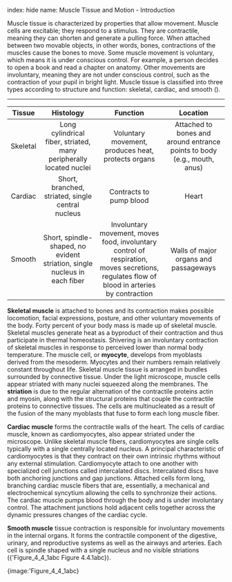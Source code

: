 index: hide
name: Muscle Tissue and Motion - Introduction

Muscle tissue is characterized by properties that allow movement. Muscle cells are excitable; they respond to a stimulus. They are contractile, meaning they can shorten and generate a pulling force. When attached between two movable objects, in other words, bones, contractions of the muscles cause the bones to move. Some muscle movement is voluntary, which means it is under conscious control. For example, a person decides to open a book and read a chapter on anatomy. Other movements are involuntary, meaning they are not under conscious control, such as the contraction of your pupil in bright light. Muscle tissue is classified into three types according to structure and function: skeletal, cardiac, and smooth ().


****

| Tissue | Histology | Function | Location |
|:-:|:-:|:-:|:-:|
| Skeletal | Long cylindrical fiber, striated, many peripherally located nuclei | Voluntary movement, produces heat, protects organs | Attached to bones and around entrance points to body (e.g., mouth, anus) |
| Cardiac | Short, branched, striated, single central nucleus | Contracts to pump blood | Heart |
| Smooth | Short, spindle-shaped, no evident striation, single nucleus in each fiber | Involuntary movement, moves food, involuntary control of respiration, moves secretions, regulates flow of blood in arteries by contraction | Walls of major organs and passageways |
    

 **Skeletal muscle** is attached to bones and its contraction makes possible locomotion, facial expressions, posture, and other voluntary movements of the body. Forty percent of your body mass is made up of skeletal muscle. Skeletal muscles generate heat as a byproduct of their contraction and thus participate in thermal homeostasis. Shivering is an involuntary contraction of skeletal muscles in response to perceived lower than normal body temperature. The muscle cell, or  **myocyte**, develops from myoblasts derived from the mesoderm. Myocytes and their numbers remain relatively constant throughout life. Skeletal muscle tissue is arranged in bundles surrounded by connective tissue. Under the light microscope, muscle cells appear striated with many nuclei squeezed along the membranes. The  **striation** is due to the regular alternation of the contractile proteins actin and myosin, along with the structural proteins that couple the contractile proteins to connective tissues. The cells are multinucleated as a result of the fusion of the many myoblasts that fuse to form each long muscle fiber.

 **Cardiac muscle** forms the contractile walls of the heart. The cells of cardiac muscle, known as cardiomyocytes, also appear striated under the microscope. Unlike skeletal muscle fibers, cardiomyocytes are single cells typically with a single centrally located nucleus. A principal characteristic of cardiomyocytes is that they contract on their own intrinsic rhythms without any external stimulation. Cardiomyocyte attach to one another with specialized cell junctions called intercalated discs. Intercalated discs have both anchoring junctions and gap junctions. Attached cells form long, branching cardiac muscle fibers that are, essentially, a mechanical and electrochemical syncytium allowing the cells to synchronize their actions. The cardiac muscle pumps blood through the body and is under involuntary control. The attachment junctions hold adjacent cells together across the dynamic pressures changes of the cardiac cycle.

 **Smooth muscle** tissue contraction is responsible for involuntary movements in the internal organs. It forms the contractile component of the digestive, urinary, and reproductive systems as well as the airways and arteries. Each cell is spindle shaped with a single nucleus and no visible striations ({'Figure_4_4_1abc Figure 4.4.1abc}).


{image:'Figure_4_4_1abc}
        
